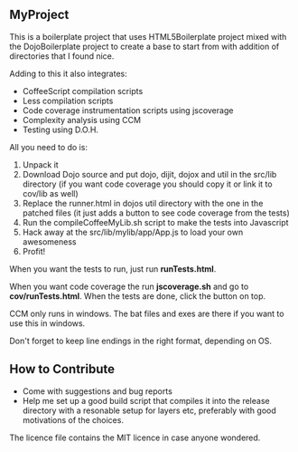 MyProject
---------
This is a boilerplate project that uses HTML5Boilerplate project mixed with the DojoBoilerplate project to create a base to start from with addition of directories that I found nice.

Adding to this it also integrates:

- CoffeeScript compilation scripts
- Less compilation scripts
- Code coverage instrumentation scripts using jscoverage
- Complexity analysis using CCM
- Testing using D.O.H.

All you need to do is:

1. Unpack it
2. Download Dojo source and put dojo, dijit, dojox and util in the src/lib directory (if you want code coverage you should copy it or link it to cov/lib as well)
3. Replace the runner.html in dojos util directory with the one in the patched files (it just adds a button to see code coverage from the tests)
4. Run the compileCoffeeMyLib.sh script to make the tests into Javascript
5. Hack away at the src/lib/mylib/app/App.js to load your own awesomeness
6. Profit!

When you want the tests to run, just run **runTests.html**.

When you want code coverage the run **jscoverage.sh** and go to **cov/runTests.html**. When the tests are done, click the button on top.

CCM only runs in windows.
The bat files and exes are there if you want to use this in windows.

Don't forget to keep line endings in the right format, depending on OS.

How to Contribute
-----------------
- Come with suggestions and bug reports
- Help me set up a good build script that compiles it into the release directory with a resonable setup for layers etc, preferably with good motivations of the choices.

The licence file contains the MIT licence in case anyone wondered.
